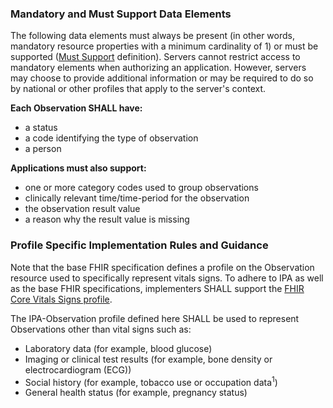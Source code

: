 
### Mandatory and Must Support Data Elements


<!-- Boilerplate -->
The following data elements must always be present (in other words, mandatory resource properties with a minimum cardinality of 1) or must be supported ([Must Support](conformance.html#must-support) definition). Servers cannot restrict access to mandatory elements when authorizing an application. However, servers may choose to provide additional information or may be required to do so by national or other profiles that apply to the server's context.


**Each Observation SHALL have:**
* a status
* a code identifying the type of observation
* a person
 
**Applications must also support:**
* one or more category codes used to group observations
* clinically relevant time/time-period for the observation
* the observation result value
* a reason why the result value is missing

<!-- (only if present) -->
### Profile Specific Implementation Rules and Guidance

<!-- include content or add inline -->

Note that the base FHIR specification defines a profile on the Observation resource used to specifically represent vitals signs. To adhere to IPA as well as the base FHIR specifications, implementers SHALL support the [FHIR Core Vitals Signs profile](http://hl7.org/fhir/us/core/2017Jan/StructureDefinition-us-core-vitalsigns.html). 

The IPA-Observation profile defined here SHALL be used to represent Observations other than vital signs such as:


- Laboratory data (for example, blood glucose)
- Imaging or clinical test results (for example, bone density or electrocardiogram (ECG))
- Social history (for example, tobacco use or occupation data<sup>1</sup>)
- General health status (for example, pregnancy status)


<!-- (and only if present) -->
<!-- ### Example Usage Scenarios -->

<!-- include content or add inline -->

